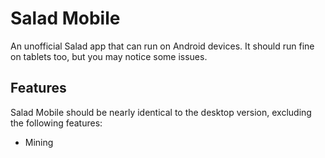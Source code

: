 # Salad Mobile
An unofficial Salad app that can run on Android devices.
It should run fine on tablets too, but you may notice some issues.

## Features
Salad Mobile should be nearly identical to the desktop version, excluding the following features:
* Mining
